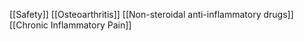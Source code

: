 [[Safety]]
[[Osteoarthritis]]
[[Non-steroidal anti-inflammatory drugs]]
[[Chronic Inflammatory Pain]]
